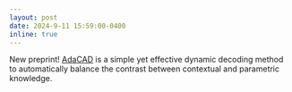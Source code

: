 ```yaml
---
layout: post
date: 2024-9-11 15:59:00-0400
inline: true
---
```


New preprint! [AdaCAD](https://arxiv.org/abs/2409.07394) is a simple yet effective dynamic decoding method to automatically balance the
contrast between contextual and parametric knowledge.